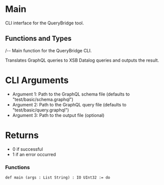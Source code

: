 # Main

CLI interface for the QueryBridge tool.

## Functions and Types

/--
Main function for the QueryBridge CLI.

Translates GraphQL queries to XSB Datalog queries and outputs the result.

# CLI Arguments
- Argument 1: Path to the GraphQL schema file (defaults to "test/basic/schema.graphql")
- Argument 2: Path to the GraphQL query file (defaults to "test/basic/query.graphql")
- Argument 3: Path to the output file (optional)

# Returns
- 0 if successful
- 1 if an error occurred
### Functions

```lean
def main (args : List String) : IO UInt32 := do
```
